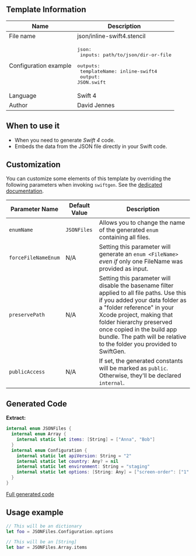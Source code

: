 ## Template Information

| Name      | Description       |
| --------- | ----------------- |
| File name | json/inline-swift4.stencil |
| Configuration example | <pre>json:<br />  inputs: path/to/json/dir-or-file<br />  outputs:<br />    templateName: inline-swift4<br />    output: JSON.swift</pre> |
| Language | Swift 4 |
| Author | David Jennes |

## When to use it

- When you need to generate *Swift 4* code.
- Embeds the data from the JSON file directly in your Swift code.

## Customization

You can customize some elements of this template by overriding the following parameters when invoking `swiftgen`. See the [dedicated documentation](../../ConfigFile.md).

| Parameter Name | Default Value | Description |
| -------------- | ------------- | ----------- |
| `enumName` | `JSONFiles` | Allows you to change the name of the generated `enum` containing all files. |
| `forceFileNameEnum` | N/A | Setting this parameter will generate an `enum <FileName>` _even if_ only one FileName was provided as input. |
| `preservePath` | N/A | Setting this parameter will disable the basename filter applied to all file paths. Use this if you added your data folder as a "folder reference" in your Xcode project, making that folder hierarchy preserved once copied in the build app bundle. The path will be relative to the folder you provided to SwiftGen. |
| `publicAccess` | N/A | If set, the generated constants will be marked as `public`. Otherwise, they'll be declared `internal`. |

## Generated Code

**Extract:**

```swift
internal enum JSONFiles {
  internal enum Array {
    internal static let items: [String] = ["Anna", "Bob"]
  }
  internal enum Configuration {
    internal static let apiVersion: String = "2"
    internal static let country: Any? = nil
    internal static let environment: String = "staging"
    internal static let options: [String: Any] = ["screen-order": ["1", "2", "3"]]
  }
}
```

[Full generated code](../../../Sources/TestUtils/Fixtures/Generated/JSON/inline-swift4/all.swift)

## Usage example

```swift
// This will be an dictionary
let foo = JSONFiles.Configuration.options

// This will be an [String]
let bar = JSONFiles.Array.items
```
